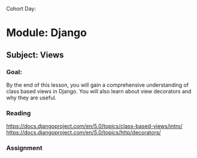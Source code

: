 Cohort Day:

# Module: Django

## Subject: Views

### Goal:
By the end of this lesson, you will gain a comprehensive understanding of class based views in Django. You will also learn about view decorators and why they are useful.

### Reading
https://docs.djangoproject.com/en/5.0/topics/class-based-views/intro/
https://docs.djangoproject.com/en/5.0/topics/http/decorators/

### Assignment
